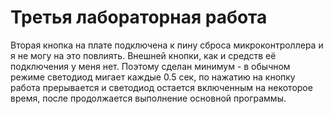 # Третья лабораторная работа
Вторая кнопка на плате подключена к пину сброса микроконтроллера и я не могу на это повлиять.
Внешней кнопки, как и средств её подключения у меня нет.
Поэтому сделан минимум - в обычном режиме светодиод мигает каждые 0.5 сек, по нажатию на кнопку работа прерывается и светодиод остается включенным на некоторое время, после продолжается выполнение основной программы.

